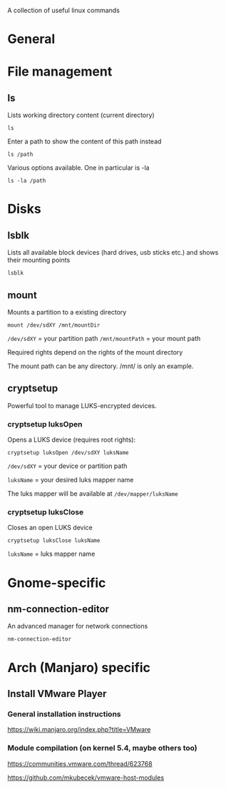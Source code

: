 A collection of useful linux commands

# General

# File management

## ls

Lists working directory content (current directory)

```console
ls
```

Enter a path to show the content of this path instead

```console
ls /path
```

Various options available. One in particular is -la

```console
ls -la /path
```

# Disks

## lsblk

Lists all available block devices (hard drives, usb sticks etc.) and shows their mounting points

```console
lsblk
```

## mount

Mounts a partition to a existing directory

```console
mount /dev/sdXY /mnt/mountDir
```
`/dev/sdXY` = your partition path
`/mnt/mountPath` = your mount path

Required rights depend on the rights of the mount directory

The mount path can be any directory. /mnt/ is only an example.

## cryptsetup

Powerful tool to manage LUKS-encrypted devices.

### cryptsetup luksOpen

Opens a LUKS device (requires root rights):

```console
cryptsetup luksOpen /dev/sdXY luksName
```

`/dev/sdXY` = your device or partition path

`luksName` = your desired luks mapper name

The luks mapper will be available at `/dev/mapper/luksName`

### cryptsetup luksClose

Closes an open LUKS device

```console
cryptsetup luksClose luksName
```

`luksName` = luks mapper name

# Gnome-specific

## nm-connection-editor

An advanced manager for network connections
```console
nm-connection-editor
```

# Arch (Manjaro) specific

## Install VMware Player

### General installation instructions

https://wiki.manjaro.org/index.php?title=VMware

### Module compilation (on kernel 5.4, maybe others too)

https://communities.vmware.com/thread/623768

https://github.com/mkubecek/vmware-host-modules

